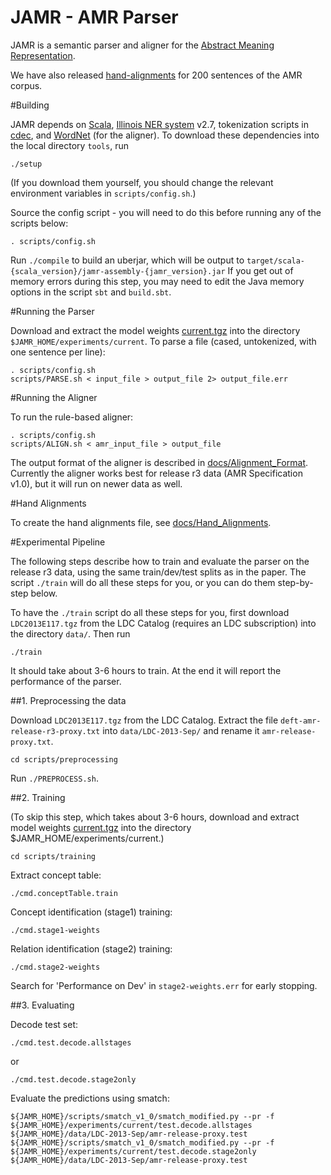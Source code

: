 JAMR - AMR Parser
=================

JAMR is a semantic parser and aligner for the [Abstract Meaning
Representation](http://amr.isi.edu/). 

We have also released [hand-alignments](docs/Hand_Alignments.md) for 200 sentences of the AMR corpus.

#Building

JAMR depends on [Scala](http://www.scala-lang.org), [Illinois NER
system](http://cogcomp.cs.illinois.edu/page/download_view/NETagger) v2.7,
tokenization scripts in [cdec](https://github.com/redpony/cdec),
and [WordNet](http://wordnetcode.princeton.edu/3.0/WordNet-3.0.tar.gz) (for the
aligner). To download these dependencies into the local directory `tools`, run

    ./setup

(If you download them yourself, you should change the relevant environment
variables in `scripts/config.sh`.)

Source the config script - you will need to do this before running any of the scripts below:

    . scripts/config.sh

Run `./compile` to build an uberjar, which will be output to
    `target/scala-{scala_version}/jamr-assembly-{jamr_version}.jar`
If you get out of memory errors during this step, you may need to edit the Java memory options
in the script `sbt` and `build.sbt`.

#Running the Parser

Download and extract the model weights [current.tgz](http://cs.cmu.edu/~jmflanig/current.tgz) into the directory `$JAMR_HOME/experiments/current`.  To parse a file (cased, untokenized, with one sentence per line):

    . scripts/config.sh
    scripts/PARSE.sh < input_file > output_file 2> output_file.err

#Running the Aligner

To run the rule-based aligner:

    . scripts/config.sh
    scripts/ALIGN.sh < amr_input_file > output_file

The output format of the aligner is described in [docs/Alignment_Format](docs/Alignment_Format.md).  Currently the aligner works best for release r3 data (AMR Specification v1.0), but it will run on newer data as well.

#Hand Alignments

To create the hand alignments file, see [docs/Hand_Alignments](docs/Hand_Alignments.md).

#Experimental Pipeline

The following steps describe how to train and evaluate the parser on the release r3
data, using the same train/dev/test splits as in the paper.  The script
`./train` will do all these steps for you, or you can do them step-by-step below.

To have the `./train` script do all these steps for you, first download
`LDC2013E117.tgz` from the LDC Catalog (requires an LDC subscription) into the directory `data/`.
Then run

    ./train

It should take about 3-6 hours to train.  At the end it will report the
performance of the parser.

##1. Preprocessing the data

Download `LDC2013E117.tgz` from the LDC Catalog.
Extract the file `deft-amr-release-r3-proxy.txt` into `data/LDC-2013-Sep/` and rename it
`amr-release-proxy.txt`.

    cd scripts/preprocessing

Run `./PREPROCESS.sh`.


##2. Training

(To skip this step, which takes about 3-6 hours, download and extract model
weights [current.tgz](http://cs.cmu.edu/~jmflanig/current.tgz) into the
directory $JAMR_HOME/experiments/current.)

    cd scripts/training

Extract concept table:

    ./cmd.conceptTable.train

Concept identification (stage1) training:

    ./cmd.stage1-weights

Relation identification (stage2) training:

    ./cmd.stage2-weights

Search for 'Performance on Dev' in `stage2-weights.err` for early stopping.


##3. Evaluating

Decode test set:

    ./cmd.test.decode.allstages

  or

    ./cmd.test.decode.stage2only

Evaluate the predictions using smatch:

    ${JAMR_HOME}/scripts/smatch_v1_0/smatch_modified.py --pr -f ${JAMR_HOME}/experiments/current/test.decode.allstages ${JAMR_HOME}/data/LDC-2013-Sep/amr-release-proxy.test
    ${JAMR_HOME}/scripts/smatch_v1_0/smatch_modified.py --pr -f ${JAMR_HOME}/experiments/current/test.decode.stage2only ${JAMR_HOME}/data/LDC-2013-Sep/amr-release-proxy.test


